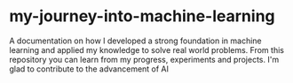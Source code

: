 # my-journey-into-machine-learning
A documentation on how I developed a strong foundation in machine learning and applied my knowledge to solve real world problems. From this repository you can learn from my progress, experiments and projects. I'm glad to contribute to the advancement of AI
